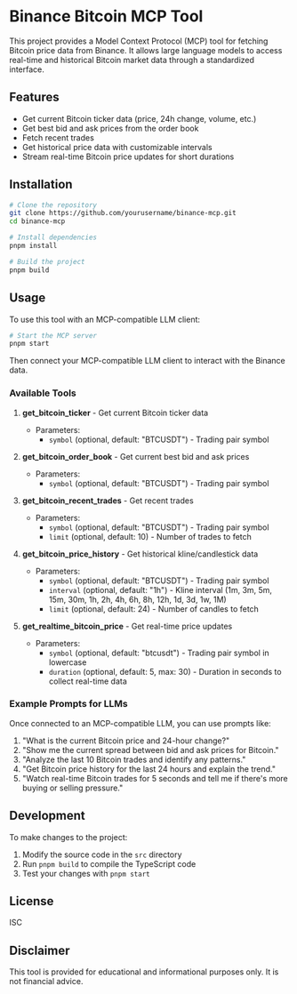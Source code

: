 # Binance Bitcoin MCP Tool

This project provides a Model Context Protocol (MCP) tool for fetching Bitcoin price data from Binance. It allows large language models to access real-time and historical Bitcoin market data through a standardized interface.

## Features

- Get current Bitcoin ticker data (price, 24h change, volume, etc.)
- Get best bid and ask prices from the order book
- Fetch recent trades
- Get historical price data with customizable intervals
- Stream real-time Bitcoin price updates for short durations

## Installation

```bash
# Clone the repository
git clone https://github.com/yourusername/binance-mcp.git
cd binance-mcp

# Install dependencies
pnpm install

# Build the project
pnpm build
```

## Usage

To use this tool with an MCP-compatible LLM client:

```bash
# Start the MCP server
pnpm start
```

Then connect your MCP-compatible LLM client to interact with the Binance data.

### Available Tools

1. **get_bitcoin_ticker** - Get current Bitcoin ticker data
   - Parameters: 
     - `symbol` (optional, default: "BTCUSDT") - Trading pair symbol

2. **get_bitcoin_order_book** - Get current best bid and ask prices
   - Parameters: 
     - `symbol` (optional, default: "BTCUSDT") - Trading pair symbol

3. **get_bitcoin_recent_trades** - Get recent trades
   - Parameters: 
     - `symbol` (optional, default: "BTCUSDT") - Trading pair symbol
     - `limit` (optional, default: 10) - Number of trades to fetch

4. **get_bitcoin_price_history** - Get historical kline/candlestick data
   - Parameters: 
     - `symbol` (optional, default: "BTCUSDT") - Trading pair symbol
     - `interval` (optional, default: "1h") - Kline interval (1m, 3m, 5m, 15m, 30m, 1h, 2h, 4h, 6h, 8h, 12h, 1d, 3d, 1w, 1M)
     - `limit` (optional, default: 24) - Number of candles to fetch

5. **get_realtime_bitcoin_price** - Get real-time price updates
   - Parameters: 
     - `symbol` (optional, default: "btcusdt") - Trading pair symbol in lowercase
     - `duration` (optional, default: 5, max: 30) - Duration in seconds to collect real-time data

### Example Prompts for LLMs

Once connected to an MCP-compatible LLM, you can use prompts like:

1. "What is the current Bitcoin price and 24-hour change?"
2. "Show me the current spread between bid and ask prices for Bitcoin."
3. "Analyze the last 10 Bitcoin trades and identify any patterns."
4. "Get Bitcoin price history for the last 24 hours and explain the trend."
5. "Watch real-time Bitcoin trades for 5 seconds and tell me if there's more buying or selling pressure."

## Development

To make changes to the project:

1. Modify the source code in the `src` directory
2. Run `pnpm build` to compile the TypeScript code
3. Test your changes with `pnpm start`

## License

ISC

## Disclaimer

This tool is provided for educational and informational purposes only. It is not financial advice. 